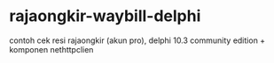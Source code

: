 # rajaongkir-waybill-delphi
contoh cek resi rajaongkir (akun pro), delphi 10.3 community edition + komponen nethttpclien
